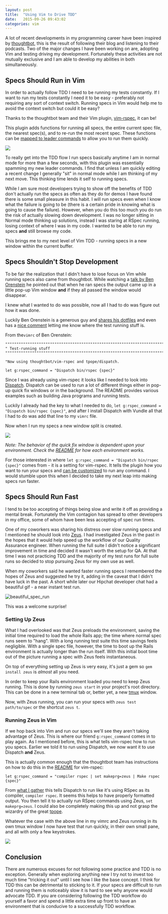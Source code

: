 ```yaml
---
layout: post
title:  "Using Vim to Drive TDD"
date:   2015-09-26 09:43:02
categories: vim
---
```


A lot of recent developments in my programming career have been inspired by [thoughtbot](https://thoughtbot.com/), this is the result of following their blog and listening to their podcasts. Two of the major changes I have been working on are, adopting Vim and testing driving my development. Fortunately these activities are not mutually exclusive and I am able to develop my abilities in both simultaneously.

## Specs Should Run in Vim

In order to actually follow TDD I need to be running my tests constantly. If I want to run my tests constantly I need it to be easy -  preferably not requiring any sort of context switch. Running specs in Vim would help me to avoid the context switch but could it be easy?

Thanks to the thoughtbot team and their Vim plugin, [vim-rspec](https://github.com/thoughtbot/vim-rspec), it can be!

This plugin adds functions for running all specs, the entire current spec file, the nearest spec(s), and to re-run the most recent spec. These functions can be [mapped to leader commands](https://github.com/thoughtbot/vim-rspec#key-mappings) to allow you to run them quickly.

<img src='/images/run_spec_default.gif'></img>

To really get into the TDD flow I run specs basically anytime I am in normal mode for more than a few seconds, with this plugin was essentially spamming my new leader commands. I find that unless I am quickly editing a recent change I generally "sit" in normal mode while I am thinking of my next move. This thinking time lends it self to running specs.

While I am sure most developers trying to show off the benefits of TDD don't actually run the specs as often as they do for demos I have found there is some small pleasure in this habit. I will run specs even when I know what the failure is going to be (there is a certain pride in knowing what is going to cause the failure). However, when you do this too much you do run the risk of actually slowing down development.  I was no longer sitting in Normal mode thinking up solutions, instead I was staring at RSpec running, losing context of where I was in my code. I wanted to be able to run my specs **and** still browse my code.

This brings me to my next level of Vim TDD - running specs in a new window within the current buffer.

## Specs Shouldn't Stop Development

To be fair the realization that I didn't have to lose focus on Vim while running specs also came from thoughtbot. While watching a [talk by Ben Orenstein](https://www.youtube.com/watch?v=PU3qIVAO9aM) he pointed out that when he ran specs the output came up in a little pop-up Vim window **and** if they all passed the window would disappear.

I knew what I wanted to do was possible, now all I had to do was figure out how it was done.

Luckily Ben Orenstein is a generous guy and [shares his dotfiles](https://github.com/r00k/dotfiles) and even has a [nice comment](https://github.com/r00k/dotfiles/blob/master/vimrc#L280-L282) letting me know where the test running stuff is.

From the`vimrc` of Ben Orenstein:

```vim
""""""""""""""""""""""""""""""""""""""""""""""""""""""""""""""""""""""""""""""
" Test-running stuff
""""""""""""""""""""""""""""""""""""""""""""""""""""""""""""""""""""""""""""""

"Now using thoughtbot/vim-rspec and tpope/dispatch.

let g:rspec_command = "Dispatch bin/rspec {spec}"
```

Since I was already using vim-rspec it looks like I needed to look into [Dispatch](https://github.com/tpope/vim-dispatch). Dispatch can be used to run a lot of different things either in pop-up quick fix windows or in the background. The README provides various examples such as building Java programs and running tests.

Luckily I already had the key to what I needed to do, `let g:rspec_command = "Dispatch bin/rspec {spec}"`, and after I install Dispatch with Vundle all that I had to do was add that line to my `vimrc` file.

Now when I run my specs a new window split is created.

<img src='/images/run_spec_dispatch.gif'></img>

*Note: The behavior of the quick fix window is dependent upon your environment. Check the [README](https://github.com/tpope/vim-dispatch#foreground-builds) for how each environment works.*

For those interested in where `let g:rspec_command = "Dispatch bin/rspec {spec}"` comes from - it is a setting for vim-rspec. It tells the plugin how you want to run your specs and [can be customized](https://github.com/thoughtbot/vim-rspec#custom-command) to run any command. I would stumble upon this when I decided to take my next leap into making specs run faster.

## Specs Should Run Fast

I tend to be too accepting of things being slow and write it off as providing a mental break. Fortunately the Vim contagion has spread to other developers in my office, some of whom have been less accepting of spec run times.

One of my coworkers was sharing his distress over slow running specs and I mentioned he should look into [Zeus](https://github.com/burke/zeus). I had investigated Zeus in the past in the hopes that it would help speed up the workflow of our Quality Assurance engineer. When running the full suite I didn't notice a significant improvement in time and decided it wasn't worth the setup for QA. At that time I was not practicing TDD and the majority of my test runs for full suite runs so decided to stop pursuing Zeus for my own use as well.

When my coworkers said he wanted faster running specs I remembered the hopes of Zeus and suggested he try it, adding in the caveat that I didn't have luck in the past. A short while later our Hipchat developer chat had a beautiful gif - a near instant test run.

![beautiful_spec_run](https://s3.amazonaws.com/uploads.hipchat.com/136875%2F992262%2FJdyA2zXyo3EnLjj%2Fzeus.gif)

This was a welcome surprise!

### Setting Up Zeus

What I had overlooked was that Zeus preloads the environment, saving the initial time required to load the whole Rails app; the time where normal spec runs seem to "hang". With a long running test suite this time savings feels negligible. With a single spec file, however, the time to boot up the Rails environment is actually longer than the run itself. With this initial boot time out of the picture running a spec with Zeus feels instantaneous.

On top of everything setting up Zeus is very easy, it's just a gem so `gem install zeus` is *almost* all you need.

In order to keep your Rails environment loaded you need to keep Zeus running. This is done by running `zeus start` in your project's root directory. This can be done in a new terminal tab or, better yet, a new [tmux](https://tmux.github.io/) window.

Now, with Zeus running, you can run your specs with `zeus test path/to/spec` or the shortcut `zeus t`.

### Running Zeus in Vim

If we hop back into Vim and run our specs we'll see they aren't taking advantage of Zeus. This is where our friend `g:rspec_command` comes in to play again. As I mentioned before, this is what tells vim-rspec how to run you specs. Earlier we told it to run using Dispatch, we now want it to use Dispatch **and** Zeus.

This is actually common enough that the thoughtbot team has instructions on how to do this in the [README](https://github.com/thoughtbot/vim-rspec#custom-command) for vim-rspec:

```
let g:rspec_command = "compiler rspec | set makeprg=zeus | Make rspec {spec}"
```

From [what I gather](https://github.com/tpope/vim-dispatch/issues/10) this tells Dispatch to run like it's using RSpec as its compiler, `compiler rspec`. It seems this helps to have properly formatted output. You then tell it to actually run RSpec commands using Zeus, `set makeprg=zeus`. I could also be completely making this up and not grasp the wizardry of the great [tpope](https://github.com/tpope).

Whatever the case with the above line in my vimrc and Zeus running in its own tmux window I now have test that run quickly, in their own small pane, and all with only a few keystrokes.

<img src='/images/run_spec_zeus.gif'></img>

## Conclusion

There are numerous excuses for not following some practice and TDD is no exception. Generally when exploring anything new I try not to invest too much time "tricking it out" until I see how I like the base concept. I think for TDD this can be detrimental to sticking to it. If your specs are difficult to run and running them is noticeably slow it is hard to see why anyone would advocate TDD. If you are considering following the TDD workflow do yourself a favor and spend a little extra time up front to have an environment that is conducive to a successfully TDD workflow.
